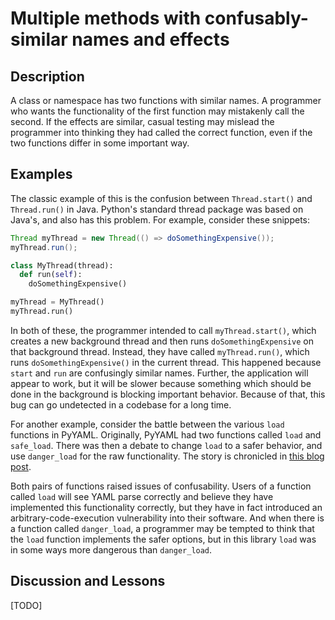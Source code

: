 # Multiple methods with confusably-similar names and effects

## Description

A class or namespace has two functions with similar names. A programmer who wants the functionality of the first function may mistakenly call the second. If the effects are similar, casual testing may mislead the programmer into thinking they had called the correct function, even if the two functions differ in some important way.

## Examples

The classic example of this is the confusion between `Thread.start()` and `Thread.run()` in Java. Python's standard thread package was based on Java's, and also has this problem. For example, consider these snippets:


```java
Thread myThread = new Thread(() => doSomethingExpensive());
myThread.run();
```

```python
class MyThread(thread):
  def run(self):
    doSomethingExpensive()

myThread = MyThread()
myThread.run()
```

In both of these, the programmer intended to call `myThread.start()`, which creates a new background thread and then runs `doSomethingExpensive` on that background thread. Instead, they have called `myThread.run()`, which runs `doSomethingExpensive()` in the current thread. This happened because `start` and `run` are confusingly similar names. Further, the application will appear to work, but it will be slower because something which should be done in the background is blocking important behavior. Because of that, this bug can go undetected in a codebase for a long time.


For another example, consider the battle between the various `load` functions in PyYAML. Originally, PyYAML had two functions called `load` and `safe_load`. There was then a debate to change `load` to a safer behavior, and use `danger_load` for the raw functionality. The story is chronicled in [this blog post](https://www.serendipidata.com/posts/safe-api-design-and-pyyaml).

Both pairs of functions raised issues of confusability. Users of a function called `load` will see YAML parse correctly and believe they have implemented this functionality correctly, but they have in fact introduced an arbitrary-code-execution vulnerability into their software. And when there is a function called `danger_load`, a programmer may be tempted to think that the `load` function implements the safer options, but in this library `load` was in some ways more dangerous than `danger_load`.


## Discussion and Lessons

[TODO]